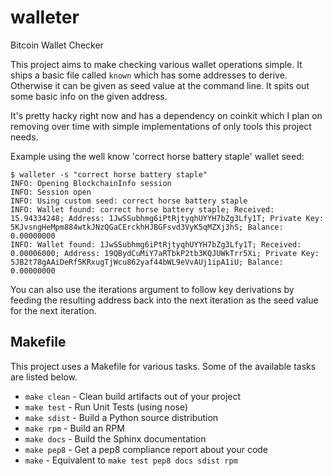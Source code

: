# walleter

Bitcoin Wallet Checker

This project aims to make checking various wallet operations simple. It ships
a basic file called ``known`` which has some addresses to derive. Otherwise
it can be given as seed value at the command line. It spits out some basic
info on the given address.

It's pretty hacky right now and has a dependency on coinkit which I plan on
removing over time with simple implementations of only tools this project
needs.

Example using the well know 'correct horse battery staple' wallet seed:

```
$ walleter -s "correct horse battery staple"
INFO: Opening BlockchainInfo session
INFO: Session open
INFO: Using custom seed: correct horse battery staple
INFO: Wallet found: correct horse battery staple; Received: 15.94334248; Address: 1JwSSubhmg6iPtRjtyqhUYYH7bZg3Lfy1T; Private Key: 5KJvsngHeMpm884wtkJNzQGaCErckhHJBGFsvd3VyK5qMZXj3hS; Balance: 0.00000000
INFO: Wallet found: 1JwSSubhmg6iPtRjtyqhUYYH7bZg3Lfy1T; Received: 0.00006000; Address: 19QBydCuMiY7aRTbkP2tb3KQJUWkTrr5Xi; Private Key: 5JB2t78gAAiDeRf5KRxugTjWcu862yaf44bWL9eVvAUj1ipA1iU; Balance: 0.00000000
```

You can also use the iterations argument to follow key derivations by feeding
the resulting address back into the next iteration as the seed value for the
next iteration.


## Makefile

This project uses a Makefile for various tasks. Some of the available tasks
are listed below.

* `make clean` - Clean build artifacts out of your project
* `make test` - Run Unit Tests (using nose)
* `make sdist` - Build a Python source distribution
* `make rpm` - Build an RPM
* `make docs` - Build the Sphinx documentation
* `make pep8` - Get a pep8 compliance report about your code
* `make` - Equivalent to `make test pep8 docs sdist rpm`
